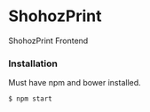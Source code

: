 # ShohozPrint

ShohozPrint Frontend

### Installation

Must have npm and bower installed.

```sh
$ npm start
```